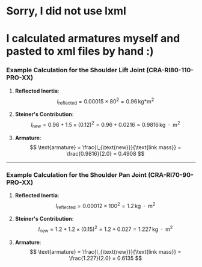 # Sorry, I did not use lxml
# I calculated armatures myself and pasted to xml files by hand :)


### Example Calculation for the Shoulder Lift Joint (CRA-RI80-110-PRO-XX)

1. **Reflected Inertia**:
   $$
   I_{\text{reflected}} = 0.00015 \times 80^2 = 0.96 \, \text{kg*m}^2
   $$

2. **Steiner's Contribution**:
   $$
   I_{\text{new}} = 0.96 + 1.5 \times (0.12)^2 = 0.96 + 0.0216 = 0.9816 \, \text{kg $\cdot$ m}^2
   $$

3. **Armature**:
   $$
   \text{armature} = \frac{I_{\text{new}}}{\text{link mass}} = \frac{0.9816}{2.0} = 0.4908
   $$

---

### Example Calculation for the Shoulder Pan Joint (CRA-RI70-90-PRO-XX)

1. **Reflected Inertia**:
   $$
   I_{\text{reflected}} = 0.00012 \times 100^2 = 1.2 \, \text{kg $\cdot$ m}^2
   $$

2. **Steiner's Contribution**:
   $$
   I_{\text{new}} = 1.2 + 1.2 \times (0.15)^2 = 1.2 + 0.027 = 1.227 \, \text{kg $\cdot$ m}^2
   $$

3. **Armature**:
   $$
   \text{armature} = \frac{I_{\text{new}}}{\text{link mass}} = \frac{1.227}{2.0} = 0.6135
   $$

